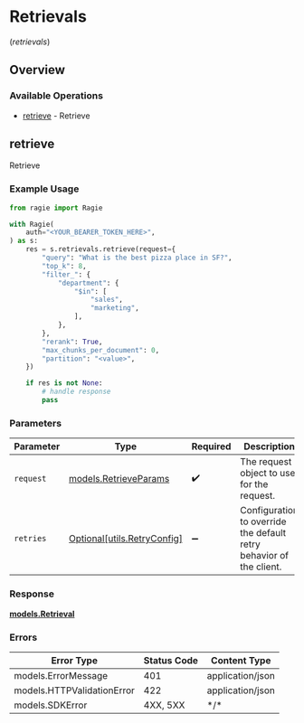 # Retrievals
(*retrievals*)

## Overview

### Available Operations

* [retrieve](#retrieve) - Retrieve

## retrieve

Retrieve

### Example Usage

```python
from ragie import Ragie

with Ragie(
    auth="<YOUR_BEARER_TOKEN_HERE>",
) as s:
    res = s.retrievals.retrieve(request={
        "query": "What is the best pizza place in SF?",
        "top_k": 8,
        "filter_": {
            "department": {
                "$in": [
                    "sales",
                    "marketing",
                ],
            },
        },
        "rerank": True,
        "max_chunks_per_document": 0,
        "partition": "<value>",
    })

    if res is not None:
        # handle response
        pass

```

### Parameters

| Parameter                                                           | Type                                                                | Required                                                            | Description                                                         |
| ------------------------------------------------------------------- | ------------------------------------------------------------------- | ------------------------------------------------------------------- | ------------------------------------------------------------------- |
| `request`                                                           | [models.RetrieveParams](../../models/retrieveparams.md)             | :heavy_check_mark:                                                  | The request object to use for the request.                          |
| `retries`                                                           | [Optional[utils.RetryConfig]](../../models/utils/retryconfig.md)    | :heavy_minus_sign:                                                  | Configuration to override the default retry behavior of the client. |

### Response

**[models.Retrieval](../../models/retrieval.md)**

### Errors

| Error Type                 | Status Code                | Content Type               |
| -------------------------- | -------------------------- | -------------------------- |
| models.ErrorMessage        | 401                        | application/json           |
| models.HTTPValidationError | 422                        | application/json           |
| models.SDKError            | 4XX, 5XX                   | \*/\*                      |